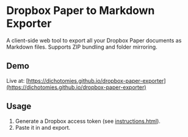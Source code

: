 # Dropbox Paper to Markdown Exporter

A client-side web tool to export all your Dropbox Paper documents as Markdown files. Supports ZIP bundling and folder mirroring.

## Demo
Live at: [https://dichotomies.github.io/dropbox-paper-exporter](https://dichotomies.github.io/dropbox-paper-exporter)

## Usage
1. Generate a Dropbox access token (see [instructions.html](instructions.html)).
2. Paste it in and export.
